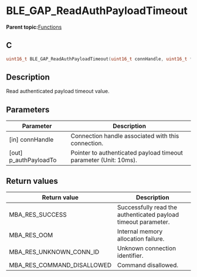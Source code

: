 # BLE\_GAP\_ReadAuthPayloadTimeout

**Parent topic:**[Functions](GUID-D235316A-5434-4ADA-AEF5-10D073D0126B.md)

## C

```c
uint16_t BLE_GAP_ReadAuthPayloadTimeout(uint16_t connHandle, uint16_t *p_authPayloadTo);
```

## Description

Read authenticated payload timeout value.

## Parameters

|Parameter|Description|
|---------|-----------|
|\[in\] connHandle|Connection handle associated with this connection.|
|\[out\] p\_authPayloadTo|Pointer to authenticated payload timeout parameter \(Unit: 10ms\).|

## Return values

|Return value|Description|
|------------|-----------|
|MBA\_RES\_SUCCESS|Successfully read the authenticated payload timeout parameter.|
|MBA\_RES\_OOM|Internal memory allocation failure.|
|MBA\_RES\_UNKNOWN\_CONN\_ID|Unknown connection identifier.|
|MBA\_RES\_COMMAND\_DISALLOWED|Command disallowed.|

